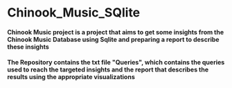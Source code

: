 # Chinook_Music_SQlite 


#### Chinook Music project is a project that aims to get some insights from the Chinook Music Database using Sqlite and preparing a report to describe these insights
#### The Repository contains the txt file "Queries", which contains the queries used to reach the targeted insights and the report that describes the results using the appropriate visualizations 
